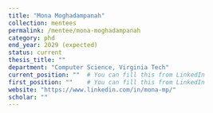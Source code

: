 ```yaml
---
title: "Mona Moghadampanah"
collection: mentees
permalink: /mentee/mona-moghadampanah
category: phd
end_year: 2029 (expected)
status: current
thesis_title: ""
department: "Computer Science, Virginia Tech"
current_position: ""  # You can fill this from LinkedIn
first_position: ""    # You can fill this from LinkedIn
website: "https://www.linkedin.com/in/mona-mp/"
scholar: ""
---
```

